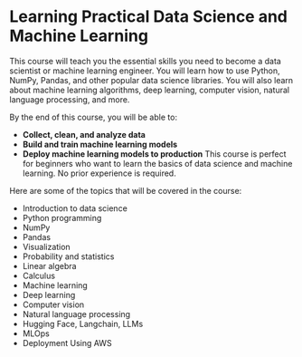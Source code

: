 # Learning Practical Data Science and Machine Learning
This course will teach you the essential skills you need to become a data scientist or machine learning engineer. You will learn how to use Python, NumPy, Pandas, and other popular data science libraries. You will also learn about machine learning algorithms, deep learning, computer vision, natural language processing, and more.

By the end of this course, you will be able to:
- **Collect, clean, and analyze data**
- **Build and train machine learning models**
- **Deploy machine learning models to production**
This course is perfect for beginners who want to learn the basics of data science and machine learning. No prior experience is required.

Here are some of the topics that will be covered in the course:
- Introduction to data science
- Python programming
- NumPy
- Pandas
- Visualization
- Probability and statistics
- Linear algebra
- Calculus
- Machine learning
- Deep learning
- Computer vision
- Natural language processing
- Hugging Face, Langchain, LLMs
- MLOps
- Deployment Using AWS
